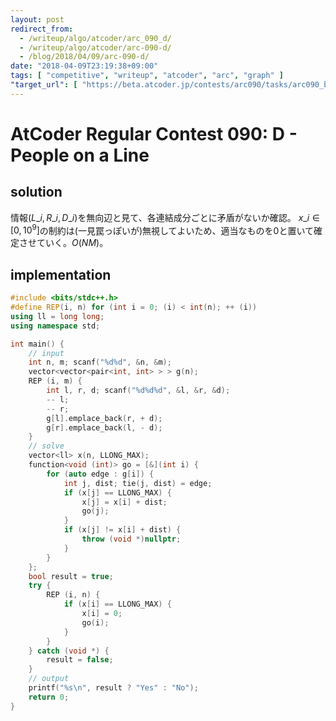 ```yaml
---
layout: post
redirect_from:
  - /writeup/algo/atcoder/arc_090_d/
  - /writeup/algo/atcoder/arc-090-d/
  - /blog/2018/04/09/arc-090-d/
date: "2018-04-09T23:19:38+09:00"
tags: [ "competitive", "writeup", "atcoder", "arc", "graph" ]
"target_url": [ "https://beta.atcoder.jp/contests/arc090/tasks/arc090_b" ]
---
```


# AtCoder Regular Contest 090: D - People on a Line

## solution

情報$(L\_i, R\_i, D\_i)$を無向辺と見て、各連結成分ごとに矛盾がないか確認。
$x\_i \in [0, 10^9]$の制約は(一見罠っぽいが)無視してよいため、適当なものを$0$と置いて確定させていく。$O(NM)$。


## implementation

``` c++
#include <bits/stdc++.h>
#define REP(i, n) for (int i = 0; (i) < int(n); ++ (i))
using ll = long long;
using namespace std;

int main() {
    // input
    int n, m; scanf("%d%d", &n, &m);
    vector<vector<pair<int, int> > > g(n);
    REP (i, m) {
        int l, r, d; scanf("%d%d%d", &l, &r, &d);
        -- l;
        -- r;
        g[l].emplace_back(r, + d);
        g[r].emplace_back(l, - d);
    }
    // solve
    vector<ll> x(n, LLONG_MAX);
    function<void (int)> go = [&](int i) {
        for (auto edge : g[i]) {
            int j, dist; tie(j, dist) = edge;
            if (x[j] == LLONG_MAX) {
                x[j] = x[i] + dist;
                go(j);
            }
            if (x[j] != x[i] + dist) {
                throw (void *)nullptr;
            }
        }
    };
    bool result = true;
    try {
        REP (i, n) {
            if (x[i] == LLONG_MAX) {
                x[i] = 0;
                go(i);
            }
        }
    } catch (void *) {
        result = false;
    }
    // output
    printf("%s\n", result ? "Yes" : "No");
    return 0;
}
```
